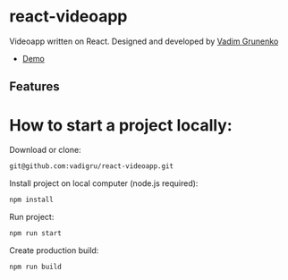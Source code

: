 # react-videoapp

Videoapp written on React. Designed and developed by [Vadim Grunenko](https://github.com/vadigru)

- [Demo](https://)

## Features

# How to start a project locally:
Download or clone:
```sh
git@github.com:vadigru/react-videoapp.git
```
Install project on local computer (node.js required):
```sh
npm install
```
Run project:
```sh
npm run start
```
Create production build:
```sh
npm run build
```
